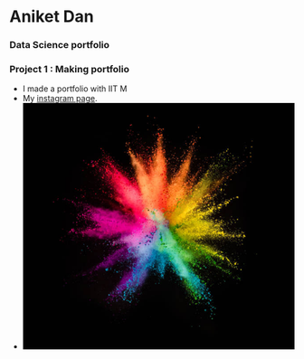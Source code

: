 
# Aniket Dan
### Data Science portfolio

### Project 1 : Making portfolio
- I made a portfolio with IIT M
- My [instagram page](https://www.instagram.com/annoyniket).
- ![Flower!](assests/image.jpg)
<html>  
<head>
<style>
body {
  background-image: url(https://maxcdn.icons8.com/app/uploads/2018/08/sunrise-photo.jpg);
);
  background-repeat: no-repeat;
}
</style>
</head>
<body>


